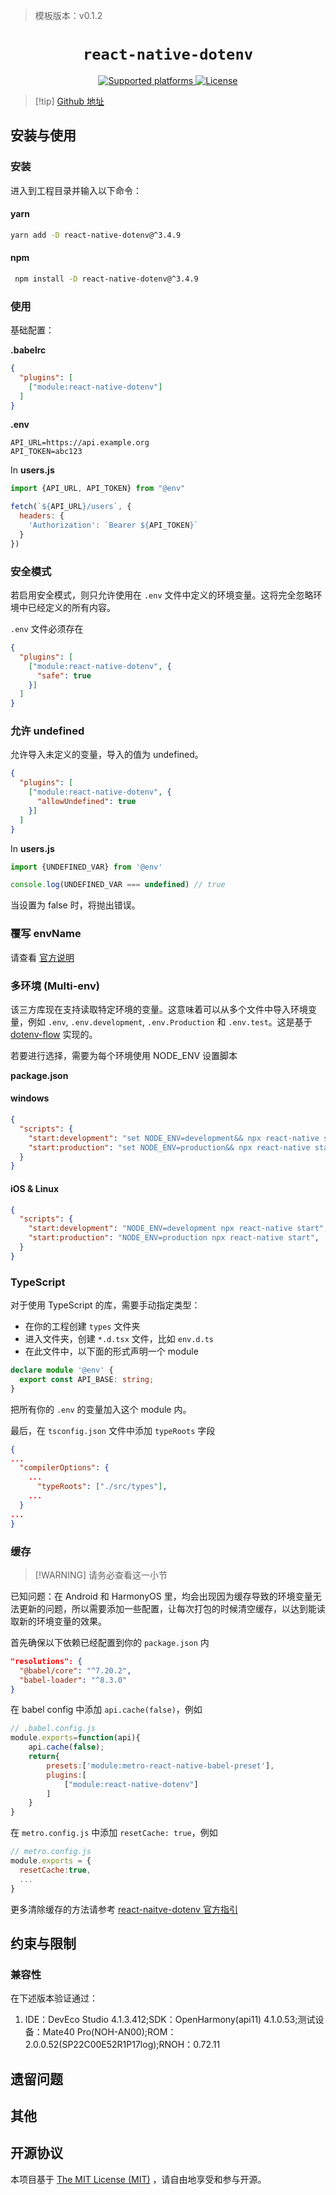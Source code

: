 > 模板版本：v0.1.2

<p align="center">
  <h1 align="center"> <code>react-native-dotenv</code> </h1>
</p>
<p align="center">
 	<a href="https://github.com/goatandsheep/react-native-dotenv">
          <img src="https://img.shields.io/badge/platforms-android%20|%20ios%20|%20web%20|%20harmony%20-lightgrey.svg" alt="Supported platforms" />
    </a>
    <a href="https://github.com/goatandsheep/react-native-dotenv/blob/main/LICENSE">
        <img src="https://img.shields.io/badge/license-MIT-green.svg" alt="License" />
    </a>
</p>

>[!tip] [Github 地址](https://github.com/goatandsheep/react-native-dotenv)


## 安装与使用

### 安装

进入到工程目录并输入以下命令：

<!-- tabs:start -->

#### **yarn**

```bash
yarn add -D react-native-dotenv@^3.4.9
```

#### **npm**

```bash
 npm install -D react-native-dotenv@^3.4.9
```

<!-- tabs:end -->

### 使用

基础配置：

**.babelrc**

```json
{
  "plugins": [
    ["module:react-native-dotenv"]
  ]
}
```

**.env**

```
API_URL=https://api.example.org
API_TOKEN=abc123
```

In **users.js**

```js
import {API_URL, API_TOKEN} from "@env"

fetch(`${API_URL}/users`, {
  headers: {
    'Authorization': `Bearer ${API_TOKEN}`
  }
})
```

### 安全模式

若启用安全模式，则只允许使用在 `.env` 文件中定义的环境变量。这将完全忽略环境中已经定义的所有内容。

`.env`  文件必须存在

```json
{
  "plugins": [
    ["module:react-native-dotenv", {
      "safe": true
    }]
  ]
}
```

### 允许 undefined

允许导入未定义的变量，导入的值为 undefined。

```json
{
  "plugins": [
    ["module:react-native-dotenv", {
      "allowUndefined": true
    }]
  ]
}
```

In **users.js**

```js
import {UNDEFINED_VAR} from '@env'

console.log(UNDEFINED_VAR === undefined) // true
```

当设置为 false 时，将抛出错误。

### 覆写 envName

请查看 [官方说明](https://github.com/goatandsheep/react-native-dotenv?tab=readme-ov-file#override-envname)

### 多环境 (Multi-env)

该三方库现在支持读取特定环境的变量。这意味着可以从多个文件中导入环境变量，例如 `.env`, `.env.development`, `.env.Production` 和 `.env.test`。这是基于 [dotenv-flow](https://www.npmjs.com/package/dotenv-flow) 实现的。


若要进行选择，需要为每个环境使用 NODE_ENV 设置脚本

**package.json**

<!-- tabs:start -->

#### **windows**

```json
{
  "scripts": {
    "start:development": "set NODE_ENV=development&& npx react-native start",
    "start:production": "set NODE_ENV=production&& npx react-native start",
  }
}
```

#### **iOS & Linux**

```json
{
  "scripts": {
    "start:development": "NODE_ENV=development npx react-native start",
    "start:production": "NODE_ENV=production npx react-native start",
  }
}
```

<!-- tabs:end -->

### TypeScript

对于使用 TypeScript 的库，需要手动指定类型：

- 在你的工程创建 `types` 文件夹
- 进入文件夹，创建 `*.d.tsx` 文件，比如 `env.d.ts`
- 在此文件中，以下面的形式声明一个 module

```ts
declare module '@env' {
  export const API_BASE: string;
}
```

把所有你的 `.env` 的变量加入这个 module 内。

最后，在  `tsconfig.json` 文件中添加 `typeRoots` 字段

```json
{
...
  "compilerOptions": {
    ...
      "typeRoots": ["./src/types"],
    ...  
  }
...
}
```

### 缓存

> [!WARNING] 请务必查看这一小节

已知问题：在 Android 和 HarmonyOS 里，均会出现因为缓存导致的环境变量无法更新的问题，所以需要添加一些配置，让每次打包的时候清空缓存，以达到能读取新的环境变量的效果。

首先确保以下依赖已经配置到你的 `package.json` 内

```json
"resolutions": {
  "@babel/core": "^7.20.2",
  "babel-loader": "^8.3.0"
}
```

在 babel config 中添加 `api.cache(false)`，例如

```js
// .babel.config.js
module.exports=function(api){
	api.cache(false);
	return{
		presets:['module:metro-react-native-babel-preset'],
		plugins:[
			["module:react-native-dotenv"]
		]
	}
}
```

在 `metro.config.js` 中添加 `resetCache: true`，例如

```js
// metro.config.js
module.exports = {
  resetCache:true,
  ...
}
```

更多清除缓存的方法请参考 [react-naitve-dotenv 官方指引](https://github.com/goatandsheep/react-native-dotenv)


## 约束与限制

### 兼容性

 在下述版本验证通过：

 1. IDE：DevEco Studio 4.1.3.412;SDK：OpenHarmony(api11) 4.1.0.53;测试设备：Mate40 Pro(NOH-AN00);ROM：2.0.0.52(SP22C00E52R1P17log);RNOH：0.72.11

## 遗留问题

## 其他

## 开源协议

本项目基于 [The MIT License (MIT)](https://github.com/goatandsheep/react-native-dotenv/blob/main/LICENSE) ，请自由地享受和参与开源。
